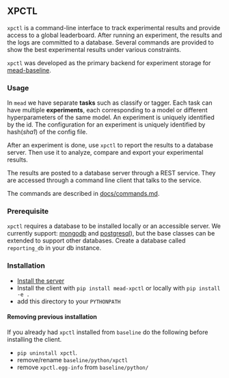 ## XPCTL

`xpctl` is a command-line interface to track experimental results and provide access to a global leaderboard. After running an experiment, the results and the logs are committed to a database. Several commands are provided to show the best experimental results under various constraints.

`xpctl` was developed as the primary backend for experiment storage for [mead-baseline](https://github.com/dpressel/baseline/).

### Usage

In `mead` we have separate **tasks** such as classify or tagger. Each task can have multiple **experiments**, each corresponding to a model or different hyperparameters of the same model. An experiment is uniquely identified by the id. The configuration for an experiment is uniquely identified by hash(_sha1_) of the config file. 

After an experiment is done, use `xpctl` to report the results to a database server. Then use it to analyze, compare and export your experimental results. 

The results are posted to a database server through a REST service. They are accessed through a command line client that talks to the service.

The commands are described in [docs/commands.md](docs/commands.md).

### Prerequisite

`xpctl` requires a database to be installed locally or an accessible server. We currently support:  [mongodb](https://docs.mongodb.com/) and [postgresql](https://www.postgresql.org/)), but the base classes can be extended to support other databases. Create a database called `reporting_db` in your db instance.

 
### Installation

-  [Install the server](orchestration/README.md)
-  Install the client with `pip install mead-xpctl` or locally with `pip install -e .`
-  add this directory to your `PYTHONPATH` 

#### Removing previous installation

If you already had `xpctl` installed from `baseline` do the following before installing the client.

- `pip uninstall xpctl`.
-  remove/rename `baseline/python/xpctl`
-  remove `xpctl.egg-info` from `baseline/python/`

